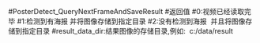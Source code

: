 #PosterDetect_QueryNextFrameAndSaveResult
#返回值
#0:视频已经读取完毕
#1:检测到有海报 并将图像存储到指定目录
#2:没有检测到海报  并且将图像存储到指定目录
#result_data_dir:结果图像的存储目录,例如:  c:/data/result